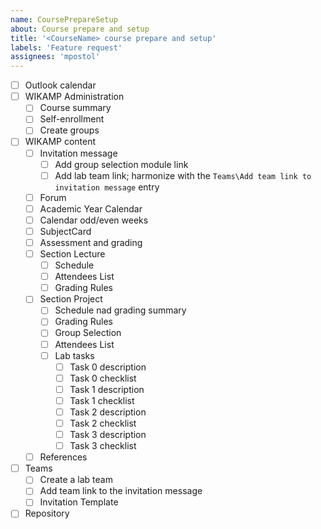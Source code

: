 ```yaml
---
name: CoursePrepareSetup
about: Course prepare and setup
title: '<CourseName> course prepare and setup'
labels: 'Feature request'
assignees: 'mpostol'
---
```


- [ ] Outlook calendar
- [ ] WIKAMP Administration
  - [ ] Course summary
  - [ ] Self-enrollment
  - [ ] Create groups
- [ ] WIKAMP content
  - [ ] Invitation message
    - [ ] Add group selection module link
    - [ ] Add lab team link; harmonize with the `Teams\Add team link to invitation message` entry
  - [ ] Forum
  - [ ] Academic Year Calendar
  - [ ] Calendar odd/even weeks
  - [ ] SubjectCard
  - [ ] Assessment and grading
  - [ ] Section Lecture
    - [ ] Schedule
    - [ ] Attendees List
    - [ ] Grading Rules
  - [ ] Section Project
    - [ ] Schedule nad grading summary
    - [ ] Grading Rules
    - [ ] Group Selection
    - [ ] Attendees List
    - [ ] Lab tasks
      - [ ] Task 0 description
      - [ ] Task 0 checklist
      - [ ] Task 1 description
      - [ ] Task 1 checklist
      - [ ] Task 2 description
      - [ ] Task 2 checklist
      - [ ] Task 3 description
      - [ ] Task 3 checklist
  - [ ] References
- [ ] Teams
  - [ ] Create a lab team
  - [ ] Add team link to the invitation message
  - [ ] Invitation Template
- [ ] Repository
